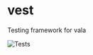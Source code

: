 # vest
Testing framework for vala

![Tests](https://github.com/jorchube/vest/workflows/Tests/badge.svg)
